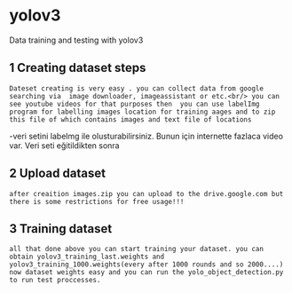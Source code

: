 # yolov3

Data training and testing with yolov3

## 1 Creating dataset steps

	Dateset creating is very easy . you can collect data from google searching via  image downloader, imageassistant or etc.<br/> you can see youtube videos for that purposes then  you can use labelImg program for labelling images location for training aages and to zip this file of which contains images and text file of locations
 -veri setini labelmg ile olusturabilirsiniz. Bunun için internette fazlaca video var. Veri seti  eğitildikten sonra 
 ## 2 Upload dataset
 
 	after creaition images.zip you can upload to the drive.google.com but there is some restrictions for free usage!!!
 ## 3 Training dataset
 
	all that done above you can start training your dataset. you can obtain yolov3_training_last.weights and yolov3_training_1000.weights(every after 1000 rounds and so 2000....)
	now dataset weights easy and you can run the yolo_object_detection.py to run test proccesses.

